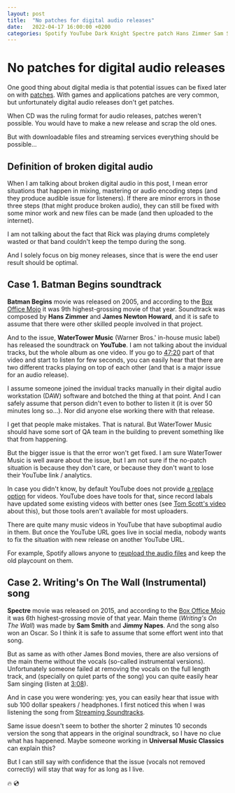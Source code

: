 ```yaml
---
layout: post
title:  "No patches for digital audio releases"
date:   2022-04-17 16:00:00 +0200
categories: Spotify YouTube Dark Knight Spectre patch Hans Zimmer Sam Smith
---
```

# No patches for digital audio releases

One good thing about digital media is that potential issues can be fixed later on with [patches](https://en.wikipedia.org/wiki/Patch_(computing)). With games and applications patches are very common, but unfortunately digital audio releases don't get patches.

When CD was the ruling format for audio releases, patches weren't possible. You would have to make a new release and scrap the old ones.

But with downloadable files and streaming services everything should be possible...

## Definition of broken digital audio

When I am talking about broken digital audio in this post, I mean error situations that happen in mixing, mastering or audio encoding steps (and they produce audible issue for listeners). If there are minor errors in those three steps (that might produce broken audio), they can still be fixed with some minor work and new files can be made (and then uploaded to the internet).

I am not talking about the fact that Rick was playing drums completely wasted or that band couldn't keep the tempo during the song. 

And I solely focus on big money releases, since that is were the end user result should be optimal.

## Case 1. Batman Begins soundtrack

**Batman Begins** movie was released on 2005, and according to the [Box Office Mojo](https://www.boxofficemojo.com/year/world/2005/) it was 9th highest-grossing  movie of that year. Soundtrack was composed by **Hans Zimmer** and **James Newton Howard**, and it is safe to assume that there were other skilled people involved in that project.

And to the issue, **WaterTower Music** (Warner Bros.' in-house music label) has released the soundtrack on **YouTube**. I am not talking about the invidual tracks, but the whole album as one video. If you go to [47:20](https://youtu.be/znSa_pcZHME?t=2840) part of that video and start to listen for few seconds, you can easily hear that there are two different tracks playing on top of each other (and that is a major issue for an audio release).

I assume someone joined the invidual tracks manually in their digital audio workstation (DAW) software and botched the thing at that point. And I can safely assume that person didn't even to bother to listen it (it is over 50 minutes long so...). Nor did anyone else working there with that release.

I get that people make mistakes. That is natural. But WaterTower Music should have some sort of QA team in the building to prevent something like that from happening.

But the bigger issue is that the error won't get fixed. I am sure WaterTower Music is well aware about the issue, but I am not sure if the no-patch situation is because they don't care, or because they don't want to lose their YouTube link / analytics.

In case you didn't know, by default YouTube does not provide [a replace option](https://support.google.com/youtube/answer/55770?hl=en&co=GENIE.Platform%3DDesktop) for videos. YouTube does have tools for that, since record labals have updated some existing videos with better ones (see [Tom Scott's video](https://www.youtube.com/watch?v=CkysCJBdGtw) about this), but those tools aren't available for most uploaders.

There are quite many music videos in YouTube that have suboptimal audio in them. But once the YouTube URL goes live in social media, nobody wants to fix the situation with new release on another YouTube URL.

For example, Spotify allows anyone to [reupload the audio files](https://artists.spotify.com/help/article/re-uploading-music?category=managing-your-music) and keep the old playcount on them.

## Case 2. Writing's On The Wall (Instrumental) song

**Spectre** movie was released on 2015, and according to the [Box Office Mojo](https://www.boxofficemojo.com/year/world/2015/) it was 6th highest-grossing movie of that year. Main theme (*Writing's On The Wall*) was made by **Sam Smith** and **Jimmy Napes**. And the song also won an Oscar. So I think it is safe to assume that some effort went into that song.

But as same as with other James Bond movies, there are also versions of the main theme without the vocals (so-called instrumental versions). Unfortunately someone failed at removing the vocals on the full length track, and (specially on quiet parts of the song) you can quite easily hear Sam singing (listen at [3:08](https://youtu.be/SEgLJYdc18E?t=188)).

And in case you were wondering: yes, you can easily hear that issue with sub 100 dollar speakers / headphones. I first noticed this when I was listening the song from [Streaming Soundtracks](http://www.streamingsoundtracks.com/).

Same issue doesn't seem to bother the shorter 2 minutes 10 seconds version the song that appears in the original soundtrack, so I have no clue what has happened. Maybe someone working in **Universal Music Classics** can explain this?

But I can still say with confidence that the issue (vocals not removed correctly) will stay that way for as long as I live.

🔥 💿